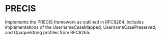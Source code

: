 # PRECIS

Implements the PRECIS framework as outlined in RFC8264.
Includes implementations of the UsernameCaseMapped, UsernameCasePreserved,
and OpaqueString profiles from RFC8265.
